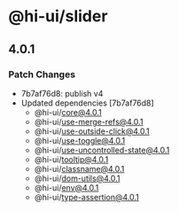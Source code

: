 # @hi-ui/slider

## 4.0.1

### Patch Changes

- 7b7af76d8: publish v4
- Updated dependencies [7b7af76d8]
  - @hi-ui/core@4.0.1
  - @hi-ui/use-merge-refs@4.0.1
  - @hi-ui/use-outside-click@4.0.1
  - @hi-ui/use-toggle@4.0.1
  - @hi-ui/use-uncontrolled-state@4.0.1
  - @hi-ui/tooltip@4.0.1
  - @hi-ui/classname@4.0.1
  - @hi-ui/dom-utils@4.0.1
  - @hi-ui/env@4.0.1
  - @hi-ui/type-assertion@4.0.1
